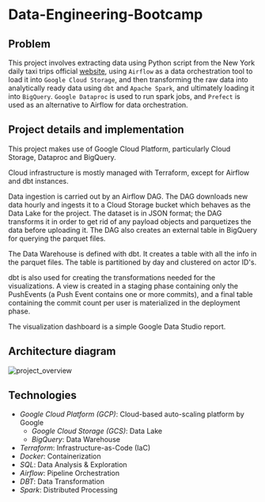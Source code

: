 # Data-Engineering-Bootcamp
## Problem

This project involves extracting data using Python script from the New York daily taxi trips official [website](https://www.nyc.gov/site/tlc/about/tlc-trip-record-data.page), using `Airflow` as a data orchestration tool to load it into `Google Cloud Storage`, and then transforming the raw data into analytically ready data using `dbt` and `Apache Spark`, and ultimately loading it into `BigQuery`. `Google Dataproc` is used to run spark jobs, and `Prefect` is used as an alternative to Airflow for data orchestration.

## Project details and implementation
This project makes use of Google Cloud Platform, particularly Cloud Storage, Dataproc and BigQuery.

Cloud infrastructure is mostly managed with Terraform, except for Airflow and dbt instances.

Data ingestion is carried out by an Airflow DAG. The DAG downloads new data hourly and ingests it to a Cloud Storage bucket which behaves as the Data Lake for the project. The dataset is in JSON format; the DAG transforms it in order to get rid of any payload objects and parquetizes the data before uploading it. The DAG also creates an external table in BigQuery for querying the parquet files.

The Data Warehouse is defined with dbt. It creates a table with all the info in the parquet files. The table is partitioned by day and clustered on actor ID's.

dbt is also used for creating the transformations needed for the visualizations. A view is created in a staging phase containing only the PushEvents (a Push Event contains one or more commits), and a final table containing the commit count per user is materialized in the deployment phase.

The visualization dashboard is a simple Google Data Studio report.

## Architecture diagram

![project_overview](https://user-images.githubusercontent.com/41874704/233907980-bfe1fc26-d5d8-4402-b8f1-01abc4065fa3.png)

## Technologies
* *Google Cloud Platform (GCP)*: Cloud-based auto-scaling platform by Google
  * *Google Cloud Storage (GCS)*: Data Lake
  * *BigQuery*: Data Warehouse
* *Terraform*: Infrastructure-as-Code (IaC)
* *Docker*: Containerization
* *SQL*: Data Analysis & Exploration
* *Airflow*: Pipeline Orchestration
* *DBT*: Data Transformation
* *Spark*: Distributed Processing
